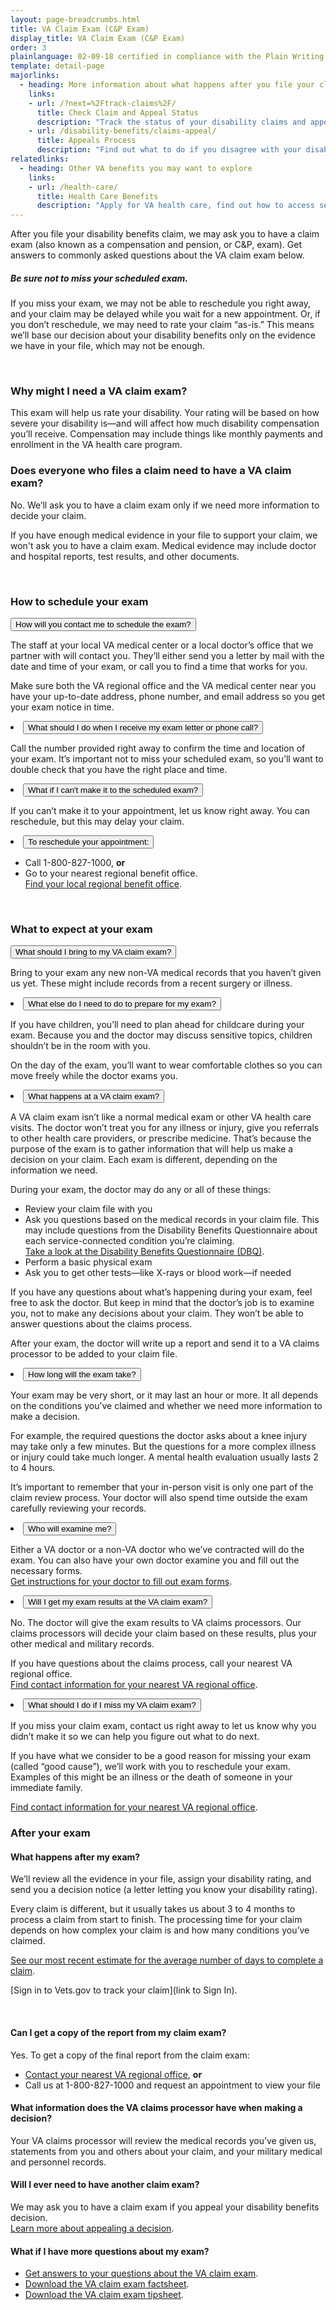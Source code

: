 ```yaml
---
layout: page-breadcrumbs.html
title: VA Claim Exam (C&P Exam)
display_title: VA Claim Exam (C&P Exam)
order: 3
plainlanguage: 02-09-18 certified in compliance with the Plain Writing Act
template: detail-page
majorlinks:
  - heading: More information about what happens after you file your claim
    links:
    - url: /?next=%2Ftrack-claims%2F/
      title: Check Claim and Appeal Status
      description: "Track the status of your disability claims and appeals."
    - url: /disability-benefits/claims-appeal/
      title: Appeals Process
      description: "Find out what to do if you disagree with your disability rating decision."
relatedlinks:
  - heading: Other VA benefits you may want to explore
    links:
    - url: /health-care/
      title: Health Care Benefits
      description: "Apply for VA health care, find out how to access services, and manage your health and benefits online."
---
```


<div class="va-introtext">

After you file your disability benefits claim, we may ask you to have a claim exam (also known as a compensation and pension, or C&P, exam). Get answers to commonly asked questions about the VA claim exam below. 
 
</div>

<div class="usa-alert usa-alert-warning va-alert">
<div class="usa-alert-body">

##### Be sure not to miss your scheduled exam.

If you miss your exam, we may not be able to reschedule you right away, and your claim may be delayed while you wait for a new appointment. Or, if you don’t reschedule, we may need to rate your claim “as-is.” This means we’ll base our decision about your disability benefits only on the evidence we have in your file, which may not be enough.

</div>
</div>

<br>

### Why might I need a VA claim exam?

This exam will help us rate your disability. Your rating will be based on how severe your disability is—and will affect how much disability compensation you’ll receive. Compensation may include things like monthly payments and enrollment in the VA health care program.

### Does everyone who files a claim need to have a VA claim exam?

No. We’ll ask you to have a claim exam only if we need more information to decide your claim. 

If you have enough medical evidence in your file to support your claim, we won't ask you to have a claim exam. Medical evidence may include doctor and hospital reports, test results, and other documents.

</div>

<br>

### How to schedule your exam

<button class="usa-button-unstyled usa-accordion-button" aria-controls="claim-exam-schedule">How will you contact me to schedule the exam?</button>
<div id="claim-exam-schedule" class="usa-accordion-content">

The staff at your local VA medical center or a local doctor’s office that we partner with will contact you. They’ll either send you a letter by mail with the date and time of your exam, or call you to find a time that works for you.

Make sure both the VA regional office and the VA medical center near you have your up-to-date address, phone number, and email address so you get your exam notice in time.

</div>
</li>
<li>
<button class="usa-button-unstyled usa-accordion-button" aria-controls="claim-exam-receive">What should I do when I receive my exam letter or phone call?</button>
<div id="claim-exam-receive" class="usa-accordion-content">

Call the number provided right away to confirm the time and location of your exam. It’s important not to miss your scheduled exam, so you’ll want to double check that you have the right place and time.

</div>
</li>
<li>
<button class="usa-button-unstyled usa-accordion-button" aria-controls="claim-exam-cant">What if I can't make it to the scheduled exam?</button>
<div id="claim-exam-cant" class="usa-accordion-content">

If you can’t make it to your appointment, let us know right away. You can reschedule, but this may delay your claim.

</div>
</li>
<li>
<button class="usa-button-unstyled usa-accordion-button" aria-controls="claim-exam-reschedule">To reschedule your appointment:</button>
<div id="claim-exam-reschedule" class="usa-accordion-content">

- Call 1-800-827-1000, **or**
- Go to your nearest regional benefit office. <br>
  [Find your local regional benefit office](https://www.benefits.va.gov/benefits/offices.asp).	
  
</div>
</li>
</ul>
</div>

<br>  

### What to expect at your exam

<button class="usa-button-unstyled usa-accordion-button" aria-controls="claim-exam-bring">What should I bring to my VA claim exam?</button>
<div id="claim-exam-bring" class="usa-accordion-content">

Bring to your exam any new non-VA medical records that you haven’t given us yet. These might include records from a recent surgery or illness.

</div>
</li>
<li>
<button class="usa-button-unstyled usa-accordion-button" aria-controls="claim-exam-prepare">What else do I need to do to prepare for my exam?</button>
<div id="claim-exam-prepare" class="usa-accordion-content">

If you have children, you’ll need to plan ahead for childcare during your exam. Because you and the doctor may discuss sensitive topics, children shouldn’t be in the room with you.

On the day of the exam, you’ll want to wear comfortable clothes so you can move freely while the doctor exams you.

</div>
</li>
<li>
<button class="usa-button-unstyled usa-accordion-button" aria-controls="claim-exam-happens">What happens at a VA claim exam?</button>
<div id="claim-exam-happens" class="usa-accordion-content">

A VA claim exam isn’t like a normal medical exam or other VA health care visits. The doctor won’t treat you for any illness or injury, give you referrals to other health care providers, or prescribe medicine. That’s because the purpose of the exam is to gather information that will help us make a decision on your claim. Each exam is different, depending on the information we need. 

During your exam, the doctor may do any or all of these things:

 -	Review your claim file with you
 -	Ask you questions based on the medical records in your claim file. This may include questions from the Disability Benefits Questionnaire about each service-connected condition you’re claiming. <br>
[Take a look at the Disability Benefits Questionnaire (DBQ)](http://benefits.va.gov/COMPENSATION/dbq_ListByDBQFormName.asp).
 - Perform a basic physical exam
 - Ask you to get other tests—like X-rays or blood work—if needed

If you have any questions about what’s happening during your exam, feel free to ask the doctor. But keep in mind that the doctor’s job is to examine you, not to make any decisions about your claim. They won’t be able to answer questions about the claims process.

After your exam, the doctor will write up a report and send it to a VA claims processor to be added to your claim file.

</div>
</li>
<li>
<button class="usa-button-unstyled usa-accordion-button" aria-controls="claim-exam-long">How long will the exam take?</button>
<div id="claim-exam-long" class="usa-accordion-content">

Your exam may be very short, or it may last an hour or more. It all depends on the conditions you’ve claimed and whether we need more information to make a decision. 

For example, the required questions the doctor asks about a knee injury may take only a few minutes. But the questions for a more complex illness or injury could take much longer. A mental health evaluation usually lasts 2 to 4 hours.

It’s important to remember that your in-person visit is only one part of the claim review process. Your doctor will also spend time outside the exam carefully reviewing your records.

</div>
</li>
<li>
<button class="usa-button-unstyled usa-accordion-button" aria-controls="claim-exam-who">Who will examine me?</button>
<div id="claim-exam-who" class="usa-accordion-content">

Either a VA doctor or a non-VA doctor who we’ve contracted will do the exam. You can also have your own doctor examine you and fill out the necessary forms. <br>
[Get instructions for your doctor to fill out exam forms](http://benefits.va.gov/COMPENSATION/dbq_veteraninstruct.asp).

</div>
</li>
<li>
<button class="usa-button-unstyled usa-accordion-button" aria-controls="claim-exam-results">Will I get my exam results at the VA claim exam?</button>
<div id="claim-exam-results" class="usa-accordion-content">

No. The doctor will give the exam results to VA claims processors. Our claims processors will decide your claim based on these results, plus your other medical and military records.

If you have questions about the claims process, call your nearest VA regional office. <br>
[Find contact information for your nearest VA regional office](https://www.benefits.va.gov/benefits/offices.asp).

</div>
</li>
<li>
<button class="usa-button-unstyled usa-accordion-button" aria-controls="claim-exam-miss">What should I do if I miss my VA claim exam?</button>
<div id="claim-exam-miss" class="usa-accordion-content">

If you miss your claim exam, contact us right away to let us know why you didn’t make it so we can help you figure out what to do next.

If you have what we consider to be a good reason for missing your exam (called “good cause”), we’ll work with you to reschedule your exam. Examples of this might be an illness or the death of someone in your immediate family.

[Find contact information for your nearest VA regional office](https://www.benefits.va.gov/benefits/offices.asp).

### After your exam

#### What happens after my exam?

We’ll review all the evidence in your file, assign your disability rating, and send you a decision notice (a letter letting you know your disability rating). 

Every claim is different, but it usually takes us about 3 to 4 months to process a claim from start to finish. The processing time for your claim depends on how complex your claim is and how many conditions you’ve claimed. 

[See our most recent estimate for the average number of days to complete a claim](/disability-benefits/apply/).

[Sign in to Vets.gov to track your claim](link to Sign In).

<br>

#### Can I get a copy of the report from my claim exam?

Yes. To get a copy of the final report from the claim exam:

 - [Contact your nearest VA regional office](https://www.va.gov/directory/guide/division.asp?dnum=3&isFlash=0), **or**
 - Call us at 1-800-827-1000 and request an appointment to view your file

#### What information does the VA claims processor have when making a decision?

Your VA claims processor will review the medical records you’ve given us, statements from you and others about your claim, and your military medical and personnel records. 

#### Will I ever need to have another claim exam?</button>

We may ask you to have a claim exam if you appeal your disability benefits decision. <br>
[Learn more about appealing a decision](/disability-benefits/claims-appeal/).

#### What if I have more questions about my exam?</button>
<div id="claim-exam-questions" class="usa-accordion-content">

- [Get answers to your questions about the VA claim exam](https://www.benefits.va.gov/compensation/claimexam.asp).
- [Download the VA claim exam factsheet](https://www.benefits.va.gov/compensation/docs/claimexam-factsheet.pdf#).
- [Download the VA claim exam tipsheet](https://www.benefits.va.gov/compensation/docs/claimexam-tipssheet.pdf#).

</div>
</li>
</ul>
</div>

<br>



